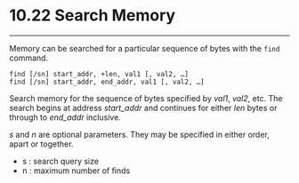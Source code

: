 # 10.22 Search Memory

----

Memory can be searched for a particular sequence of bytes with the ``find`` command.

```
find [/sn] start_addr, +len, val1 [, val2, …]
find [/sn] start_addr, end_addr, val1 [, val2, …]
```
Search memory for the sequence of bytes specified by _val1_, _val2_, etc. The search begins at address _start\_addr_ and continues for either _len_ bytes or through to _end\_addr_ inclusive.

_s_ and _n_ are optional parameters. They may be specified in either order, apart or together.

 - s : search query size
 - n : maximum number of finds
